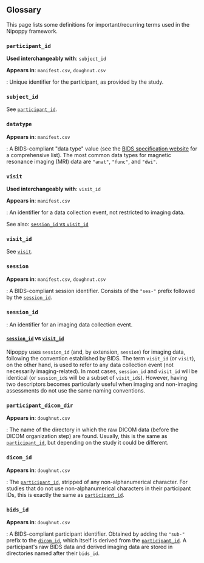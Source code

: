 ## Glossary

This page lists some definitions for important/recurring terms used in the Nipoppy framework.

### `participant_id`

**Used interchangeably with**: `subject_id`

**Appears in**: `manifest.csv`, `doughnut.csv`

:   Unique identifier for the participant, as provided by the study.

### `subject_id`

See [`participant_id`](#participant_id).

### `datatype`

**Appears in**: `manifest.csv`

:   A BIDS-compliant "data type" value (see the [BIDS specification website](https://bids-specification.readthedocs.io/en/stable/common-principles.html#definitions) for a comprehensive list). The most common data types for magnetic resonance imaging (MRI) data are `"anat"`, `"func"`, and `"dwi"`.

### `visit`

**Used interchangeably with**: `visit_id`

**Appears in**: `manifest.csv`

:   An identifier for a data collection event, not restricted to imaging data.

See also: [`session_id` vs `visit_id`](#session_id-vs-visit_id)

### `visit_id`

See [`visit`](#visit).

### `session`

**Appears in**: `manifest.csv`, `doughnut.csv`

:   A BIDS-compliant session identifier. Consists of the `"ses-"` prefix followed by the [`session_id`](#session_id).

### `session_id`

:   An identifier for an imaging data collection event.

#### [`session_id`](#session_id) vs [`visit_id`](#visit_id)

Nipoppy uses `session_id` (and, by extension, `session`) for imaging data, following the convention established by BIDS. The term `visit_id` (or `visit`), on the other hand, is used to refer to any data collection event (not necessarily imaging-related). In most cases, `session_id` and `visit_id` will be identical (or `session_id`s will be a subset of `visit_id`s). However, having two descriptors becomes particularly useful when imaging and non-imaging assessments do not use the same naming conventions.

### `participant_dicom_dir`

**Appears in**: `doughnut.csv`

:   The name of the directory in which the raw DICOM data (before the DICOM organization step) are found. Usually, this is the same as [`participant_id`](#participant_id), but depending on the study it could be different.

### `dicom_id`

**Appears in**: `doughnut.csv`

:   The [`participant_id`](#participant_id), stripped of any non-alphanumerical character. For studies that do not use non-alphanumerical characters in their participant IDs, this is exactly the same as [`participant_id`](#participant_id).

### `bids_id`

**Appears in**: `doughnut.csv`

:   A BIDS-compliant participant identifier. Obtained by adding the `"sub-"` prefix to the [`dicom_id`](#dicom_id), which itself is derived from the [`participant_id`](#participant_id). A participant's raw BIDS data and derived imaging data are stored in directories named after their `bids_id`.

